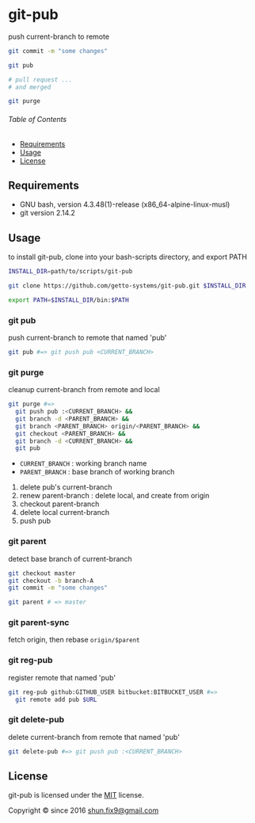 # git-pub

push current-branch to remote

```bash
git commit -m "some changes"

git pub

# pull request ...
# and merged

git purge
```

###### Table of Contents

- [Requirements](#Requirements)
- [Usage](#Usage)
- [License](#License)


## Requirements

- GNU bash, version 4.3.48(1)-release (x86_64-alpine-linux-musl)
- git version 2.14.2


## Usage

to install git-pub, clone into your bash-scripts directory, and export PATH

```bash
INSTALL_DIR=path/to/scripts/git-pub

git clone https://github.com/getto-systems/git-pub.git $INSTALL_DIR

export PATH=$INSTALL_DIR/bin:$PATH
```


### git pub

push current-branch to remote that named 'pub'

```bash
git pub #=> git push pub <CURRENT_BRANCH>
```


### git purge

cleanup current-branch from remote and local

```bash
git purge #=>
  git push pub :<CURRENT_BRANCH> &&
  git branch -d <PARENT_BRANCH> &&
  git branch <PARENT_BRANCH> origin/<PARENT_BRANCH> &&
  git checkout <PARENT_BRANCH> &&
  git branch -d <CURRENT_BRANCH> &&
  git pub
```

- `CURRENT_BRANCH` : working branch name
- `PARENT_BRANCH` : base branch of working branch

1. delete pub's current-branch
1. renew parent-branch : delete local, and create from origin
1. checkout parent-branch
1. delete local current-branch
1. push pub


### git parent

detect base branch of current-branch

```bash
git checkout master
git checkout -b branch-A
git commit -m "some changes"

git parent # => master
```


### git parent-sync

fetch origin, then rebase `origin/$parent`



### git reg-pub

register remote that named 'pub'

```bash
git reg-pub github:GITHUB_USER bitbucket:BITBUCKET_USER #=>
  git remote add pub $URL
```


### git delete-pub

delete current-branch from remote that named 'pub'

```bash
git delete-pub #=> git push pub :<CURRENT_BRANCH>
```


## License

git-pub is licensed under the [MIT](LICENSE) license.

Copyright &copy; since 2016 shun.fix9@gmail.com
